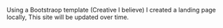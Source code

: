 Using a Bootstraop template (Creative I believe) I created a landing page locally, This site will be updated over time.
